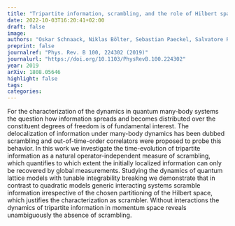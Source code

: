 ```yaml
---
title: "Tripartite information, scrambling, and the role of Hilbert space partitioning in quantum lattice models"
date: 2022-10-03T16:20:41+02:00
draft: false
image: 
authors: "Oskar Schnaack, Niklas Bölter, Sebastian Paeckel, Salvatore R. Manmana, Stefan Kehrein, Markus Schmitt"
preprint: false
journalref: "Phys. Rev. B 100, 224302 (2019)"
journalurl: "https://doi.org/10.1103/PhysRevB.100.224302"
year: 2019
arXiv: 1808.05646
highlight: false
tags:
categories:
---
```


For the characterization of the dynamics in quantum many-body systems the question how information spreads and becomes distributed over the constituent degrees of freedom is of fundamental interest. The delocalization of information under many-body dynamics has been dubbed scrambling and out-of-time-order correlators were proposed to probe this behavior. In this work we investigate the time-evolution of tripartite information as a natural operator-independent measure of scrambling, which quantifies to which extent the initially localized information can only be recovered by global measurements. Studying the dynamics of quantum lattice models with tunable integrability breaking we demonstrate that in contrast to quadratic models generic interacting systems scramble information irrespective of the chosen partitioning of the Hilbert space, which justifies the characterization as scrambler. Without interactions the dynamics of tripartite information in momentum space reveals unambiguously the absence of scrambling.